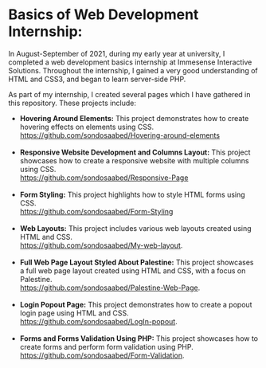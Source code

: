 <h1>Basics of Web Development Internship:</h1>
	<p>In August-September of 2021, during my early year at university, I completed a web development basics internship at Immesense Interactive Solutions. Throughout the internship, I gained a very good understanding of HTML and CSS3, and began to learn server-side PHP.</p>
  
  <p>As part of my internship, I created several pages which I have gathered in this repository. These projects include:</p>
  
  <ul>
	<li><strong>Hovering Around Elements:</strong> This project demonstrates how to create hovering effects on elements using CSS. </br>
  <a href="https://github.com/sondosaabed/Hovering-around-elements">https://github.com/sondosaabed/Hovering-around-elements</a></li>
	</br>
  <li><strong>Responsive Website Development and Columns Layout:</strong> This project showcases how to create a responsive website with multiple columns using CSS. </br>
  <a href="https://github.com/sondosaabed/Responsive-Page">https://github.com/sondosaabed/Responsive-Page</a></li>
	</br>
  <li><strong>Form Styling:</strong> This project highlights how to style HTML forms using CSS. </br>
  <a href="https://github.com/sondosaabed/Form-Styling">https://github.com/sondosaabed/Form-Styling</a></li>
  </br>
	<li><strong>Web Layouts:</strong> This project includes various web layouts created using HTML and CSS. </br>
  <a href="https://github.com/sondosaabed/My-web-layout">https://github.com/sondosaabed/My-web-layout</a>.</li>
  </br>
	<li><strong>Full Web Page Layout Styled About Palestine:</strong> This project showcases a full web page layout created using HTML and CSS, with a focus on Palestine. </br>
  <a href="https://github.com/sondosaabed/Palestine-Web-Page">https://github.com/sondosaabed/Palestine-Web-Page</a>.</li>
  </br>
	<li><strong>Login Popout Page:</strong> This project demonstrates how to create a popout login page using HTML and CSS. </br>
  <a href="https://github.com/sondosaabed/LogIn-popout">https://github.com/sondosaabed/LogIn-popout</a>.</li>
  </br>
	<li><strong>Forms and Forms Validation Using PHP:</strong> This project showcases how to create forms and perform form validation using PHP. </br>
  <a href="https://github.com/sondosaabed/Form-Validation">https://github.com/sondosaabed/Form-Validation</a>.</li>
  </br>
</ul>

